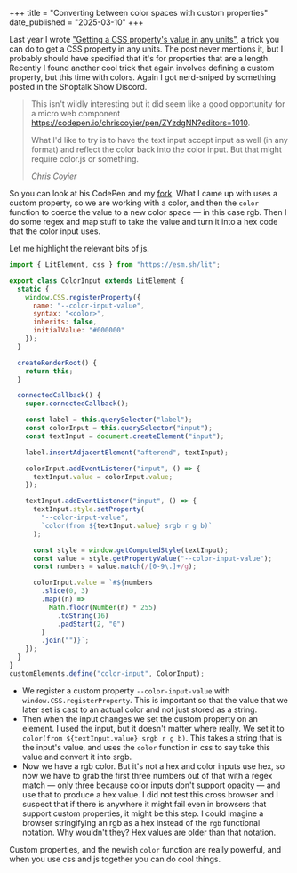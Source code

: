 +++
title = "Converting between color spaces with custom properties"
date_published = "2025-03-10"
+++

Last year I wrote ["Getting a CSS property's value in any units"](/posts/getting-a-css-property-value-in-any-units/), a trick you can do to get a CSS property in any units. The post never mentions it, but I probably should have specified that it's for properties that are a length. Recently I found another cool trick that again involves defining a custom property, but this time with colors. Again I got nerd-sniped by something posted in the Shoptalk Show Discord.

<blockquote class="callout">
	<p>This isn't wildly interesting but it did seem like a good opportunity for a micro web component <a href="https://codepen.io/chriscoyier/pen/ZYzdgNN?editors=1010">https://codepen.io/chriscoyier/pen/ZYzdgNN?editors=1010</a>.</p>
	<p>What I'd like to try is to have the text input accept input as well (in any format) and reflect the color back into the color input. But that might require color.js or something.</p>
	<footer>
		<cite>Chris Coyier</cite>
	</footer>
</blockquote>

So you can look at his CodePen and my [fork](https://codepen.io/erickmerchant/pen/JoPgGQY). What I came up with uses a custom property, so we are working with a color, and then the `color` function to coerce the value to a new color space — in this case rgb. Then I do some regex and map stuff to take the value and turn it into a hex code that the color input uses.

Let me highlight the relevant bits of js.

```js
import { LitElement, css } from "https://esm.sh/lit";

export class ColorInput extends LitElement {
  static {
    window.CSS.registerProperty({
      name: "--color-input-value",
      syntax: "<color>",
      inherits: false,
      initialValue: "#000000"
    });
  }

  createRenderRoot() {
    return this;
  }

  connectedCallback() {
    super.connectedCallback();

    const label = this.querySelector("label");
    const colorInput = this.querySelector("input");
    const textInput = document.createElement("input");

    label.insertAdjacentElement("afterend", textInput);

    colorInput.addEventListener("input", () => {
      textInput.value = colorInput.value;
    });

    textInput.addEventListener("input", () => {
      textInput.style.setProperty(
        "--color-input-value",
        `color(from ${textInput.value} srgb r g b)`
      );

      const style = window.getComputedStyle(textInput);
      const value = style.getPropertyValue("--color-input-value");
      const numbers = value.match(/[0-9\.]+/g);

      colorInput.value = `#${numbers
        .slice(0, 3)
        .map((n) =>
          Math.floor(Number(n) * 255)
            .toString(16)
            .padStart(2, "0")
        )
        .join("")}`;
    });
  }
}
customElements.define("color-input", ColorInput);
```

- We register a custom property `--color-input-value` with `window.CSS.registerProperty`. This is important so that the value that we later set is cast to an actual color and not just stored as a string.
- Then when the input changes we set the custom property on an element. I used the input, but it doesn't matter where really. We set it to `color(from ${textInput.value} srgb r g b)`. This takes a string that is the input's value, and uses the `color` function in css to say take this value and convert it into srgb.
- Now we have a rgb color. But it's not a hex and color inputs use hex, so now we have to grab the first three numbers out of that with a regex match — only three because color inputs don't support opacity —  and use that to produce a hex value. I did not test this cross browser and I suspect that if there is anywhere it might fail even in browsers that support custom properties, it might be this step. I could imagine a browser stringifying an rgb as a hex instead of the `rgb` functional notation. Why wouldn't they? Hex values are older than that notation.

Custom properties, and the newish `color` function are really powerful, and when you use css and js together you can do cool things.
